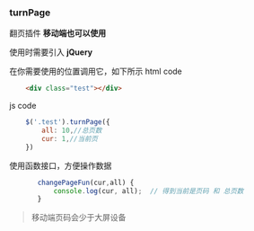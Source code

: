 ### turnPage
翻页插件
 **移动端也可以使用**

使用时需要引入
__jQuery__

在你需要使用的位置调用它，如下所示
html code
```html
    <div class="test"></div>

```
js code
```js
    $('.test').turnPage({
        all: 10,//总页数
        cur: 1,//当前页
    })
 ```

使用函数接口，方便操作数据
 ```js
        changePageFun(cur,all) {
            console.log(cur, all);  // 得到当前是页码 和 总页数
        }
 ```
>移动端页码会少于大屏设备
